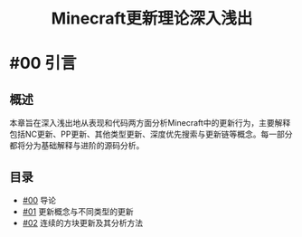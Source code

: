 # <center>Minecraft更新理论深入浅出</center>

# #00 引言

## 概述

本章旨在深入浅出地从表现和代码两方面分析Minecraft中的更新行为，主要解释包括NC更新、PP更新、其他类型更新、深度优先搜索与更新链等概念。每一部分都将分为基础解释与进阶的源码分析。

## 目录

- [#00](./00-导论.md) 导论
- [#01](./01-更新概念与不同类型的更新.md) 更新概念与不同类型的更新
- [#02](./02-连续的方块更新及其分析方法.md) 连续的方块更新及其分析方法